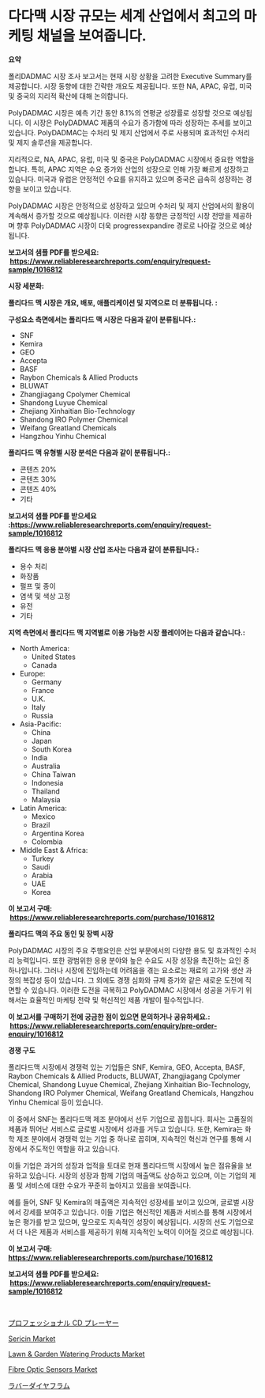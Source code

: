 <p><h1>다다맥 시장 규모는 세계 산업에서 최고의 마케팅 채널을 보여줍니다.</h1></p><p><strong>요약</strong></p>
<p><p>폴리DADMAC 시장 조사 보고서는 현재 시장 상황을 고려한 Executive Summary를 제공합니다. 시장 동향에 대한 간략한 개요도 제공됩니다. 또한 NA, APAC, 유럽, 미국 및 중국의 지리적 확산에 대해 논의합니다.</p><p>PolyDADMAC 시장은 예측 기간 동안 8.1%의 연평균 성장률로 성장할 것으로 예상됩니다. 이 시장은 PolyDADMAC 제품의 수요가 증가함에 따라 성장하는 추세를 보이고 있습니다. PolyDADMAC는 수처리 및 제지 산업에서 주로 사용되며 효과적인 수처리 및 제지 솔루션을 제공합니다.</p><p>지리적으로, NA, APAC, 유럽, 미국 및 중국은 PolyDADMAC 시장에서 중요한 역할을 합니다. 특히, APAC 지역은 수요 증가와 산업의 성장으로 인해 가장 빠르게 성장하고 있습니다. 미국과 유럽은 안정적인 수요를 유지하고 있으며 중국은 급속히 성장하는 경향을 보이고 있습니다.</p><p>PolyDADMAC 시장은 안정적으로 성장하고 있으며 수처리 및 제지 산업에서의 활용이 계속해서 증가할 것으로 예상됩니다. 이러한 시장 동향은 긍정적인 시장 전망을 제공하며 향후 PolyDADMAC 시장이 더욱 progressexpandire 경로로 나아갈 것으로 예상됩니다.</p></p>
<p><strong>보고서의 샘플 PDF를 받으세요: &nbsp;<a href="https://www.reliableresearchreports.com/enquiry/request-sample/1016812">https://www.reliableresearchreports.com/enquiry/request-sample/1016812</a></strong></p>
<p><strong>시장 세분화:</strong></p>
<p><strong> 폴리다드 맥 시장은 개요, 배포, 애플리케이션 및 지역으로 더 분류됩니다. :</strong></p>
<p><strong>구성요소 측면에서는 폴리다드 맥 시장은 다음과 같이 분류됩니다.:</strong></p>
<p><ul><li>SNF</li><li>Kemira</li><li>GEO</li><li>Accepta</li><li>BASF</li><li>Raybon Chemicals & Allied Products</li><li>BLUWAT</li><li>Zhangjiagang Cpolymer Chemical</li><li>Shandong Luyue Chemical</li><li>Zhejiang Xinhaitian Bio-Technology</li><li>Shandong IRO Polymer Chemical</li><li>Weifang Greatland Chemicals</li><li>Hangzhou Yinhu Chemical</li></ul></p>
<p><strong> 폴리다드 맥 유형별 시장 분석은 다음과 같이 분류됩니다.:</strong></p>
<p><ul><li>콘텐츠 20%</li><li>콘텐츠 30%</li><li>콘텐츠 40%</li><li>기타</li></ul></p>
<p><strong>보고서의 샘플 PDF를 받으세요 :<a href="https://www.reliableresearchreports.com/enquiry/request-sample/1016812">https://www.reliableresearchreports.com/enquiry/request-sample/1016812</a></strong></p>
<p><strong> 폴리다드 맥 응용 분야별 시장 산업 조사는 다음과 같이 분류됩니다.:</strong></p>
<p><ul><li>용수 처리</li><li>화장품</li><li>펄프 및 종이</li><li>염색 및 색상 고정</li><li>유전</li><li>기타</li></ul></p>
<p><strong>지역 측면에서 폴리다드 맥 지역별로 이용 가능한 시장 플레이어는 다음과 같습니다.:</strong></p>
<p><ul>
    <li>
        North America:
        <ul>
            <li>United States</li>
            <li>Canada</li>
        </ul>
    </li>
    <li>
        Europe:
        <ul>
            <li>Germany</li>
            <li>France</li>
            <li>U.K.</li>
            <li>Italy</li>
            <li>Russia</li>
        </ul>
    </li>
    <li>
        Asia-Pacific:
        <ul>
            <li>China</li>
            <li>Japan</li>
            <li>South Korea</li>
            <li>India</li>
            <li>Australia</li>
            <li>China Taiwan</li>
            <li>Indonesia</li>
            <li>Thailand</li>
            <li>Malaysia</li>
        </ul>
    </li>
    <li>
        Latin America:
        <ul>
            <li>Mexico</li>
            <li>Brazil</li>
            <li>Argentina Korea</li>
            <li>Colombia</li>
        </ul>
    </li>
    <li>
        Middle East & Africa:
        <ul>
            <li>Turkey</li>
            <li>Saudi</li>
            <li>Arabia</li>
            <li>UAE</li>
            <li>Korea</li>
        </ul>
    </li>
    </ul></p>
<p><strong>이 보고서 구매: &nbsp;<a href="https://www.reliableresearchreports.com/purchase/1016812">https://www.reliableresearchreports.com/purchase/1016812</a></strong></p>
<p><strong>폴리다드 맥의 주요 동인 및 장벽 시장</strong></p>
<p><p>PolyDADMAC 시장의 주요 주행요인은 산업 부문에서의 다양한 용도 및 효과적인 수처리 능력입니다. 또한 광범위한 응용 분야와 높은 수요도 시장 성장을 촉진하는 요인 중 하나입니다. 그러나 시장에 진입하는데 어려움을 겪는 요소로는 재료의 고가와 생산 과정의 복잡성 등이 있습니다. 그 외에도 경쟁 심화와 규제 증가와 같은 새로운 도전에 직면할 수 있습니다. 이러한 도전을 극복하고 PolyDADMAC 시장에서 성공을 거두기 위해서는 효율적인 마케팅 전략 및 혁신적인 제품 개발이 필수적입니다.</p></p>
<p><strong>이 보고서를 구매하기 전에 궁금한 점이 있으면 문의하거나 공유하세요.: &nbsp;<a href="https://www.reliableresearchreports.com/enquiry/pre-order-enquiry/1016812">https://www.reliableresearchreports.com/enquiry/pre-order-enquiry/1016812</a></strong></p>
<p><strong>경쟁 구도</strong></p>
<p><p>폴리다드맥 시장에서 경쟁력 있는 기업들은 SNF, Kemira, GEO, Accepta, BASF, Raybon Chemicals & Allied Products, BLUWAT, Zhangjiagang Cpolymer Chemical, Shandong Luyue Chemical, Zhejiang Xinhaitian Bio-Technology, Shandong IRO Polymer Chemical, Weifang Greatland Chemicals, Hangzhou Yinhu Chemical 등이 있습니다.</p><p>이 중에서 SNF는 폴리다드맥 제조 분야에서 선두 기업으로 꼽힙니다. 회사는 고품질의 제품과 뛰어난 서비스로 글로벌 시장에서 성과를 거두고 있습니다. 또한, Kemira는 화학 제조 분야에서 경쟁력 있는 기업 중 하나로 꼽히며, 지속적인 혁신과 연구를 통해 시장에서 주도적인 역할을 하고 있습니다.</p><p>이들 기업은 과거의 성장과 업적을 토대로 현재 폴리다드맥 시장에서 높은 점유율을 보유하고 있습니다. 시장의 성장과 함께 기업의 매출액도 상승하고 있으며, 이는 기업의 제품 및 서비스에 대한 수요가 꾸준히 높아지고 있음을 보여줍니다.</p><p>예를 들어, SNF 및 Kemira의 매출액은 지속적인 성장세를 보이고 있으며, 글로벌 시장에서 강세를 보여주고 있습니다. 이들 기업은 혁신적인 제품과 서비스를 통해 시장에서 높은 평가를 받고 있으며, 앞으로도 지속적인 성장이 예상됩니다. 시장의 선도 기업으로서 더 나은 제품과 서비스를 제공하기 위해 지속적인 노력이 이어질 것으로 예상됩니다.</p></p>
<p><strong>이 보고서 구매: &nbsp; <a href="https://www.reliableresearchreports.com/purchase/1016812">https://www.reliableresearchreports.com/purchase/1016812</a></strong></p>
<p><strong>보고서의 샘플 PDF를 받으세요: &nbsp;<a href="https://www.reliableresearchreports.com/enquiry/request-sample/1016812">https://www.reliableresearchreports.com/enquiry/request-sample/1016812</a></strong><strong></strong></p>
<p>&nbsp;</p>
<p><p><a href="https://github.com/xnljig2898992/Market-Research-Report-List-1/blob/main/5987320190029.md">プロフェッショナル CD プレーヤー</a></p><p><a href="https://github.com/jhcraigie/Market-Research-Report-List-2/blob/main/sericin-market.md">Sericin Market</a></p><p><a href="https://fuschia-pecorino-a6d.notion.site/Lawn-Garden-Watering-Products-Market-Research-Report-Reveals-The-Latest-Trends-And-Opportunities-o-7e4abe927caa41a89e24cc3c24bc3ca4">Lawn & Garden Watering Products Market</a></p><p><a href="https://changeable-paste-463.notion.site/Fibre-Optic-Sensors-Market-Insights-Market-Players-and-Forecast-Till-2031-d10aad605a4d4fc88270e3991693a9f7">Fibre Optic Sensors Market</a></p><p><a href="https://github.com/adcxff01450218/Market-Research-Report-List-1/blob/main/6646408190030.md">ラバーダイヤフラム</a></p></p>